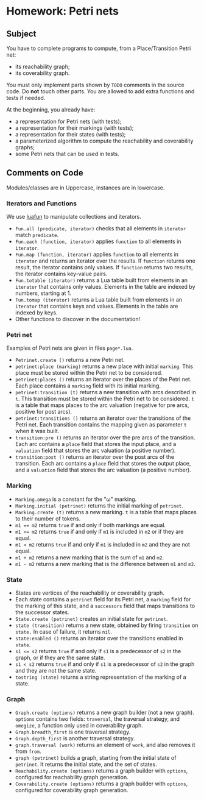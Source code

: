 # Homework: Petri nets

## Subject

You have to complete programs to compute, from a Place/Transition Petri net:
* its reachability graph;
* its coverability graph.

You must only implement parts shown by `TODO` comments in the source code.
Do **not** touch other parts.
You are allowed to add extra functions and tests if needed.

At the beginning, you already have:
* a representation for Petri nets (with tests);
* a representation for their markings (with tests);
* a representation for their states (with tests);
* a parameterized algorithm to compute the reachability and coverability graphs;
* some Petri nets that can be used in tests.

## Comments on Code

Modules/classes are in Uppercase, instances are in lowercase.

### Iterators and Functions

We use [luafun](https://github.com/rtsisyk/luafun) to manipulate collections
and iterators.

* `Fun.all (predicate, iterator)` checks that all elements in `iterator`
  match `predicate`.
* `Fun.each (function, iterator)` applies `function` to all elements in
  `iterator`.
* `Fun.map (function, iterator)` applies `function` to all elements in
  `iterator` and returns an iterator over the results.
  If `function` returns one result, the iterator contains only values.
  If `function` returns two results, the iterator contains key-value pairs.
* `Fun.totable (iterator)` returns a Lua table built from elements in an
  `iterator` that contains only values.
  Elements in the table are indexed by numbers, starting at 1.
* `Fun.tomap (iterator)` returns a Lua table built from elements in an
  `iterator` that contains keys and values.
  Elements in the table are indexed by keys.
* Other functions to discover in the documentation!

### Petri net

Examples of Petri nets are given in files `page*.lua`.

* `Petrinet.create ()` returns a new Petri net.
* `petrinet:place (marking)` returns a new place with initial `marking`.
  This place must be stored within the Petri net to be considered.
* `petrinet:places ()` returns an iterator over the places of the Petri net.
  Each place contains a `marking` field with its initial marking.
* `petrinet:transition (t)` returns a new transition with arcs described in `t`.
  This transition must be stored within the Petri net to be considered.
  `t` is a table that maps places to the arc valuation (negative for pre arcs,
  positive for post arcs).
* `petrinet:transitions ()` returns an iterator over the transitions of the
  Petri net.
  Each transition contains the mapping given as parameter `t` when it was built.
* `transition:pre ()` returns an iterator over the pre arcs of the transition.
  Each arc contains a `place` field that stores the input place,
  and a `valuation` field that stores the arc valuation (a positive number).
* `transition:post ()` returns an iterator over the post arcs of the transition.
  Each arc contains a `place` field that stores the output place,
  and a `valuation` field that stores the arc valuation (a positive number).

### Marking

* `Marking.omega` is a constant for the "ω" marking.
* `Marking.initial (petrinet)` returns the initial marking of `petrinet`.
* `Marking.create (t)` returns a new marking.
  `t` is a table that maps places to their number of tokens.
* `m1 == m2` returns `true` if and only if both markings are equal.
* `m1 <= m2` returns `true` if and only if `m1` is included in `m2`
  or if they are equal.
* `m1 < m2` returns `true` if and only if `m1` is included in `m2`
  and they are not equal.
* `m1 + m2` returns a new marking that is the sum of `m1` and `m2`.
* `m1 - m2` returns a new marking that is the difference between `m1` and `m2`.

### State

* States are vertices of the reachability or coverability graph.
* Each state contains a `petrinet` field for its Petri net,
  a `marking` field for the marking of this state,
  and a `successors` field that maps transitions to the successor states.
* `State.create (petrinet)` creates an initial state for `petrinet`.
* `state (transition)` returns a new state, obtained by firing `transition`
  on `state.`
  In case of failure, it returns `nil`.
* `state:enabled ()` returns an iterator over the transitions enabled in
  `state`.
* `s1 <= s2` returns `true` if and only if `s1` is a predecessor of `s2`
  in the graph, or if they are the same state.
* `s1 < s2` returns `true` if and only if `s1` is a predecessor of `s2`
  in the graph and they are not the same state.
* `tostring (state)` returns a string representation of the marking of a state.

### Graph

* `Graph.create (options)` returns a new graph builder (not a new graph).
  `options` contains two fields: `traversal`, the traversal strategy,
  and `omegize`, a function only used in coverability graph.
* `Graph.breadth_first` is one traversal strategy.
* `Graph.depth_first` is another traversal strategy.
* `graph.traversal (work)` returns an element of `work`,
  and also removes it from `from`.
* `graph (petrinet)` builds a graph, starting from the initial state of
  `petrinet`.
  It returns the initial state, and the set of states.
* `Reachability.create (options)` returns a graph builder with `options`,
  configured for reachability graph generation.
* `Coverability.create (options)` returns a graph builder with `options`,
  configured for coverability graph generation.
